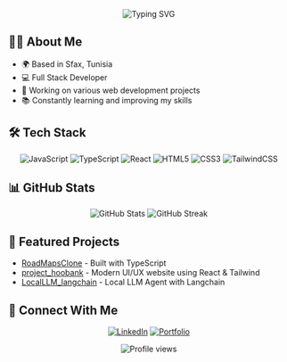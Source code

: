 <div align="center">
  <img src="https://readme-typing-svg.demolab.com?font=Fira+Code&pause=1000&color=2F81F7&center=true&vCenter=true&width=435&lines=Full+Stack+Developer;Always+learning+new+things" alt="Typing SVG" />
</div>

## 👨‍💻 About Me
- 🌍 Based in Sfax, Tunisia
- 💻 Full Stack Developer
- 🚀 Working on various web development projects
- 📚 Constantly learning and improving my skills

## 🛠 Tech Stack
<div align="center">
  
![JavaScript](https://img.shields.io/badge/-JavaScript-F7DF1E?style=flat-square&logo=javascript&logoColor=black)
![TypeScript](https://img.shields.io/badge/-TypeScript-3178C6?style=flat-square&logo=typescript&logoColor=white)
![React](https://img.shields.io/badge/-React-61DAFB?style=flat-square&logo=react&logoColor=black)
![HTML5](https://img.shields.io/badge/-HTML5-E34F26?style=flat-square&logo=html5&logoColor=white)
![CSS3](https://img.shields.io/badge/-CSS3-1572B6?style=flat-square&logo=css3&logoColor=white)
![TailwindCSS](https://img.shields.io/badge/-TailwindCSS-38B2AC?style=flat-square&logo=tailwind-css&logoColor=white)

</div>

## 📊 GitHub Stats
<div align="center">
  <img src="https://github-readme-stats.vercel.app/api?username=WassimGouia&show_icons=true&theme=tokyonight" alt="GitHub Stats" />
  <img src="https://github-readme-streak-stats.herokuapp.com/?user=WassimGouia&theme=tokyonight" alt="GitHub Streak" />
</div>

## 🎯 Featured Projects
- [RoadMapsClone](https://github.com/WassimGouia/RoadMapsClone) - Built with TypeScript
- [project_hoobank](https://github.com/WassimGouia/project_hoobank) - Modern UI/UX website using React & Tailwind
- [LocalLLM_langchain](https://github.com/WassimGouia/localLLM_langchain) - Local LLM Agent with Langchain

## 🤝 Connect With Me
<div align="center">
  
[![LinkedIn](https://img.shields.io/badge/LinkedIn-0077B5?style=for-the-badge&logo=linkedin&logoColor=white)](https://linkedin.com/in/YOUR_LINKEDIN)
[![Portfolio](https://img.shields.io/badge/Portfolio-000000?style=for-the-badge&logo=About.me&logoColor=white)](YOUR_PORTFOLIO_LINK)

</div>

<div align="center">
  <img src="https://komarev.com/ghpvc/?username=WassimGouia&color=blue&style=flat-square&label=Profile+Views" alt="Profile views" />
</div>
